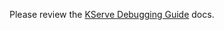 Please review the [KServe Debugging Guide](https://github.com/kserve/website/blob/main/docs/developer/debug.md) docs.
